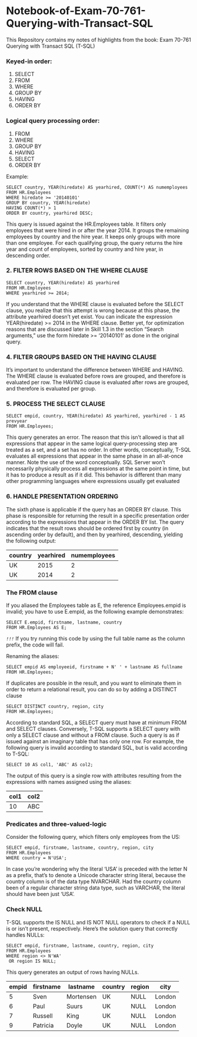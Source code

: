 # Notebook-of-Exam-70-761-Querying-with-Transact-SQL

This Repository contains my notes of highlights from the book: Exam 70-761 Querying with Transact SQL (T-SQL)

### Keyed-in order:

1. SELECT
2. FROM
3. WHERE
4. GROUP BY
5. HAVING
6. ORDER BY

### Logical query processing order:

1. FROM
2. WHERE
3. GROUP BY
4. HAVING
5. SELECT
6. ORDER BY

Example:
```
SELECT country, YEAR(hiredate) AS yearhired, COUNT(*) AS numemployees
FROM HR.Employees
WHERE hiredate >= '20140101'
GROUP BY country, YEAR(hiredate)
HAVING COUNT(*) > 1
ORDER BY country, yearhired DESC;
```
This query is issued against the HR.Employees table. It filters only employees that were hired in or after the year 2014. It groups the remaining employees by country and the hire 
year. It keeps only groups with more than one employee. For each qualifying group, the query returns the hire year and count of employees, sorted by country and hire year, in descending order.

### 2. FILTER ROWS BASED ON THE WHERE CLAUSE
```
SELECT country, YEAR(hiredate) AS yearhired
FROM HR.Employees
WHERE yearhired >= 2014;
```

If you understand that the WHERE clause is evaluated before the SELECT clause, you realize that this attempt is wrong because at this phase, the attribute yearhired doesn’t yet exist. You can indicate the expression YEAR(hiredate) >= 2014 in the WHERE clause. Better yet, for optimization reasons that are discussed later in Skill 1.3 in the section “Search arguments,” use the form hiredate >= ‘20140101’ as done in the original query.

### 4. FILTER GROUPS BASED ON THE HAVING CLAUSE

It’s important to understand the difference between WHERE and HAVING. The WHERE clause is evaluated before rows are grouped, and therefore is evaluated per row. The HAVING clause is evaluated after rows are grouped, and therefore is evaluated per group.

### 5. PROCESS THE SELECT CLAUSE

```
SELECT empid, country, YEAR(hiredate) AS yearhired, yearhired - 1 AS prevyear
FROM HR.Employees;
```
This query generates an error. The reason that this isn’t allowed is that all expressions that appear in the same logical  query-processing step are treated as a set, and a set has no order. In other words, conceptually, T-SQL evaluates all expressions that appear in the same phase in an all-at-once manner. Note the use of the word conceptually. SQL Server won’t necessarily physically process all expressions at the same point in time, but it has to produce a result as if it did. This behavior is different than many other programming languages where expressions usually get evaluated 

### 6. HANDLE PRESENTATION ORDERING

The sixth phase is applicable if the query has an ORDER BY clause. This phase is responsible for returning the result in a specific presentation order according to the expressions that appear in the ORDER BY list. The query indicates that the result rows should be ordered first by country (in ascending order by default), and then by yearhired, descending, yielding the following output:

| country | yearhired | numemployees |
|-|-|-|
| UK | 2015 | 2 |
| UK | 2014 | 2 |

### The FROM clause

If you aliased the Employees table as E, the reference Employees.empid is invalid; you have to use E.empid, as the following example demonstrates:
```
SELECT E.empid, firstname, lastname, country
FROM HR.Employees AS E;
```

*`!!!`* If you try running this code by using the full table name as the column prefix, the code 
will fail.

Renaming the aliases:
```
SELECT empid AS employeeid, firstname + N' ' + lastname AS fullname
FROM HR.Employees;
```

If duplicates are possible in the result, and you want to eliminate them in order to return a relational result, you can do so by adding a DISTINCT clause
```
SELECT DISTINCT country, region, city
FROM HR.Employees;
```

According to standard SQL, a SELECT query must have at minimum FROM and SELECT clauses. Conversely, T-SQL supports a SELECT query with only a SELECT 
clause and without a FROM clause. Such a query is as if issued against an imaginary table that has only one row. For example, the following query is invalid according to standard SQL, but is valid according to T-SQL:
```
SELECT 10 AS col1, 'ABC' AS col2;
```

The output of this query is a single row with attributes resulting from the expressions with names assigned using the aliases:

| col1 | col2 |
|-|-|
| 10 | ABC |

### Predicates and three-valued-logic

Consider the following query, which filters only employees from the US:
```
SELECT empid, firstname, lastname, country, region, city
FROM HR.Employees
WHERE country = N'USA';
```

In case you’re wondering why the literal ‘USA’ is preceded with the letter N as a prefix, that’s to denote a Unicode character string literal, because the country column is of the data type NVARCHAR. Had the country column been of a regular character string data type, such as VARCHAR, the literal should have been just ‘USA’.

### Check NULL

T-SQL supports the IS NULL and IS NOT NULL operators to check if a NULL is or isn’t present, respectively. Here’s the solution query that correctly handles NULLs:
```
SELECT empid, firstname, lastname, country, region, city
FROM HR.Employees
WHERE region <> N'WA'
 OR region IS NULL;
```
This query generates an output of rows having NULLs.

| empid | firstname | lastname | country | region | city |
|-|-|-|-|-|-|
| 5 | Sven | Mortensen | UK | NULL | London |
| 6 | Paul| Suurs| UK | NULL | London |
| 7 | Russell | King | UK | NULL | London |
| 9 | Patricia | Doyle |UK | NULL | London |

